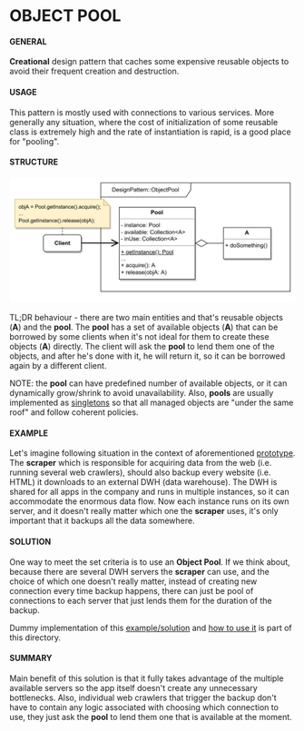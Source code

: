 # OBJECT POOL

#### GENERAL

**Creational** design pattern that caches some expensive reusable objects to avoid their frequent
creation and destruction.

#### USAGE

This pattern is mostly used with connections to various services. More generally any situation, where
the cost of initialization of some reusable class is extremely high and the rate of instantiation is 
rapid, is a good place for "pooling".

#### STRUCTURE

![object-pool](ObjectPool.svg)

TL;DR behaviour - there are two main entities and that's reusable objects (**A**) and the **pool**.
The **pool** has a set of available objects (**A**) that can be borrowed by some clients when it's
not ideal for them to create these objects (**A**) directly. The client will ask the **pool**
to lend them one of the objects, and after he's done with it, he will return it, so it can be borrowed
again by a different client.

NOTE: the **pool** can have predefined number of available objects, or it can dynamically grow/shrink
to avoid unavailability. Also, **pools** are usually implemented as [singletons](Singleton) so that
all managed objects are "under the same roof" and follow coherent policies.

#### EXAMPLE

Let's imagine following situation in the context of aforementioned [prototype](../README.md#prototype). The **scraper**
which is responsible for acquiring data from the web (i.e. running several web crawlers), should also backup every website (i.e. HTML)
it downloads to an external DWH (data warehouse). The DWH is shared for all apps in the company and runs in multiple
instances, so it can accommodate the enormous data flow. Now each instance runs on its own server, and it doesn't really
matter which one the **scraper** uses, it's only important that it backups all the data somewhere.

#### SOLUTION

One way to meet the set criteria is to use an **Object Pool**. If we think about, because there are several DWH servers
the **scraper** can use, and the choice of which one doesn't really matter, instead of creating new connection every 
time backup happens, there can just be pool of connections to each server that just lends them for the duration of
the backup.

Dummy implementation of this [example/solution](src) and [how to use it](main.cpp) is part of this directory.

#### SUMMARY

Main benefit of this solution is that it fully takes advantage of the multiple available servers so the app itself doesn't
create any unnecessary bottlenecks. Also, individual web crawlers that trigger the backup don't have to contain any logic
associated with choosing which connection to use, they just ask the **pool** to lend them one that is available at the moment.
